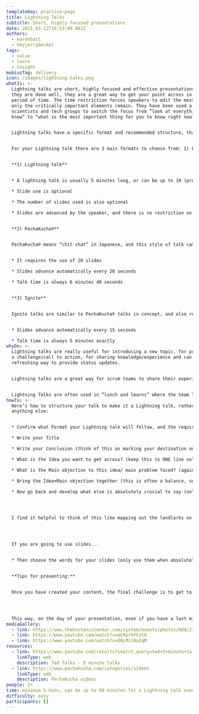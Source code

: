 ```yaml
---
templateKey: practice-page
title: Lightning Talks
subtitle: Short, highly focused presentations
date: 2021-03-12T16:53:09.861Z
authors:
  - karenbatt
  - heyjerrybecker
tags:
  - value
  - learn
  - insight
mobiusTag: delivery
icon: /images/lightning-talks.png
whatIs: >-
  Lightning talks are short, highly focused and effective presentations.  When
  they are done well, they are a great way to get your point across in a limited
  period of time. The time restriction forces speakers to edit the message, and
  only the critically important elements remain. They have been used a lot by
  scientists and tech groups to switch the focus from “look at everything I
  know” to “what is the most important thing for you to know right now?”


  Lightning talks have a specific format and recommended structure, that make them stand out from other short talks.


  For your Lightning talk there are 3 main formats to choose from: 1) Lightning talk, 2) PechaKucha® and 3) Ignite.


  **1) Lightning talk**


  * A lightning talk is usually 5 minutes long, or can be up to 10 (predetermined limit)

  * Slide use is optional

  * The number of slides used is also optional

  * Slides are advanced by the speaker, and there is no restriction on how long a slide can be displayed


  **2) PechaKucha®**


  PechaKucha® means “chit chat” in Japanese, and this style of talk came from a desire to "talk less, show more”. It is different to a traditional Lightning talk in the following ways:


  * It requires the use of 20 slides

  * Slides advance automatically every 20 seconds

  * Talk time is always 6 minutes 40 seconds


  **3) Ignite**


  Ignite talks are similar to PechaKucha® talks in concept, and also require 20 slides. There are 2 differences:


  * Slides advance automatically every 15 seconds

  * Talk time is always 5 minutes exactly
whyDo: >-
  Lightning talks are really useful for introducing a new topic, for presenting
  a challenge/call to action, for sharing knowledge/experience and can be a
  refreshing way to provide status updates.


  Lightning talks are a great way for scrum teams to share their experience with each other either specifically about the current sprint challenges or the project more generally.  The team can also use them to give feedback to the product owner and other stakeholders at the end of a sprint. Even the product owner can use this format to share their vision/business needs with the scrum team/s for upcoming sprints.


  Lightning Talks are often used in “lunch and learns” where the team listens to different members presenting solutions, ideas and other relevant content related to the sprint or larger project. You can also use lightning talks as a way to present a topic, and then debate together what has been presented, just don’t forget to time box this part too!
howTo: >-
  Here’s how to structure your talk to make it a Lightning talk, rather than
  anything else:


  * Confirm what Format your Lightning talk will follow, and the required length

  * Write your Title

  * Write your Conclusion (think of this as marking your destination on your map)

  * What is the Idea you want to get across? (keep this to ONE line only)

  * What is the Main objection to this idea/ main problem faced? (again, just ONE line)

  * Bring the Idea+Main objection together (this is often a balance, so acknowledge the tension between the 2 elements, and focus on the outcome you want to achieve)

  * Now go back and develop what else is absolutely crucial to say (only this, nothing more). Think about your Idea, your Main Objection, and how they come together.




  I find it helpful to think of this like mapping out the landlarks on your journey, focusing on the most important elements needed to guide the audience from the start to their destination, without getting lost along the way.




  If you are going to use slides...


  * Then choose the words for your slides (only use them when absolutely necessary, and use as few as possible!)


  **Tips for presenting:**


  Once you have created your content, the final challenge is to get to the stage where you can give your whole presentation **with your eyes closed**. I mean this literally. When you are able to do your presentation without looking at your notes, without even using your slides, then you are ready.




  This way, on the day of your presentation, even if you have a last minute logistical nightmare (which can happen despite your best planning and preparation), you can provide value to your audience/team/customer, by communicating the most important thing for them to know now.
mediaGallery:
  - link: https://www.thebostoncalendar.com/system/events/photos/000/235/956/original/SF_LightningTalks_edited.png?1548953347
  - link: https://www.youtube.com/watch?v=aCHyrkPCol8
  - link: https://www.youtube.com/watch?v=OALMiiNu2qM
resources:
  - link: https://www.youtube.com/results?search_query=ted+5+minute+talks
    linkType: web
    description: Ted Talks - 5 minute talks
  - link: https://www.pechakucha.com/categories/videos
    linkType: web
    description: PechaKucha videos
people: 2+
time: minimum 5 mins, can be up to 90 minutes for a Lightning talk event
difficulty: easy
participants: []
---
```

